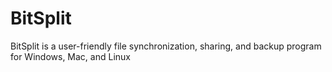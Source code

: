 BitSplit
========

BitSplit is a user-friendly file synchronization, sharing, and backup program for Windows, Mac, and Linux
